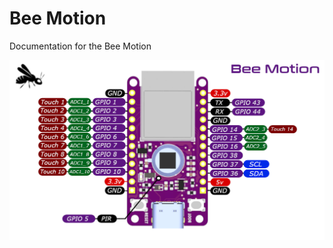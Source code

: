 # Bee Motion
Documentation for the Bee Motion

![alt text](https://github.com/strid3r21/Bee-Motion/blob/main/Bee-Motion-Info-Card.png?raw=true)
